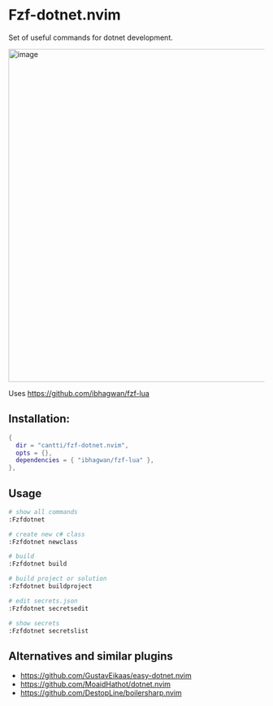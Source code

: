 # Fzf-dotnet.nvim

Set of useful commands for dotnet development.

<img width="655" alt="image" src="https://github.com/user-attachments/assets/16478ee0-cee0-490f-8268-37254a75192e" />

Uses https://github.com/ibhagwan/fzf-lua

## Installation:

```lua
{
  dir = "cantti/fzf-dotnet.nvim",
  opts = {},
  dependencies = { "ibhagwan/fzf-lua" },
},

```

## Usage


```sh
# show all commands
:Fzfdotnet

# create new c# class
:Fzfdotnet newclass

# build 
:Fzfdotnet build

# build project or solution
:Fzfdotnet buildproject

# edit secrets.json
:Fzfdotnet secretsedit

# show secrets
:Fzfdotnet secretslist
```

## Alternatives and similar plugins

- https://github.com/GustavEikaas/easy-dotnet.nvim
- https://github.com/MoaidHathot/dotnet.nvim
- https://github.com/DestopLine/boilersharp.nvim
